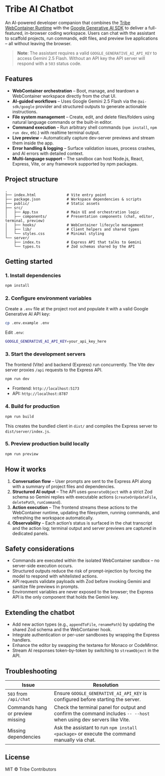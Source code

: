 # Tribe AI Chatbot

An AI-powered developer companion that combines the [Tribe WebContainer Runtime](https://docs.tribe.sh/) with the [Google Generative AI SDK](https://ai-sdk.dev) to deliver a full-featured, in-browser coding workspace. Users can chat with the assistant to scaffold projects, run commands, edit files, and preview live applications – all without leaving the browser.

> **Note**: The assistant requires a valid `GOOGLE_GENERATIVE_AI_API_KEY` to access Gemini 2.5 Flash. Without an API key the API server will respond with a `503` status code.

## Features

- **WebContainer orchestration** – Boot, manage, and teardown a WebContainer workspace directly from the chat UI.
- **AI-guided workflows** – Uses Google Gemini 2.5 Flash via the `@ai-sdk/google` provider and structured outputs to generate actionable instructions.
- **File system management** – Create, edit, and delete files/folders using natural language commands or the built-in editor.
- **Command execution** – Run arbitrary shell commands (`npm install`, `npm run dev`, etc.) with realtime terminal output.
- **Live preview** – Automatically capture dev-server previews and stream them inside the app.
- **Error handling & logging** – Surface validation issues, process crashes, and AI errors with detailed context.
- **Multi-language support** – The sandbox can host Node.js, React, Express, Vite, or any framework supported by npm packages.

## Project structure

```
.
├── index.html              # Vite entry point
├── package.json            # Workspace dependencies & scripts
├── public/                 # Static assets
├── src/
│   ├── App.tsx             # Main UI and orchestration logic
│   ├── components/         # Presentation components (chat, editor, terminal, preview)
│   ├── hooks/              # WebContainer lifecycle management
│   ├── lib/                # Client helpers and shared types
│   └── styles.css          # Minimal styling
└── server/
    ├── index.ts            # Express API that talks to Gemini
    └── types.ts            # Zod schemas shared by the API
```

## Getting started

### 1. Install dependencies

```bash
npm install
```

### 2. Configure environment variables

Create a `.env` file at the project root and populate it with a valid Google Generative AI API key:

```bash
cp .env.example .env
```

Edit `.env`:

```bash
GOOGLE_GENERATIVE_AI_API_KEY=your_api_key_here
```

### 3. Start the development servers

The frontend (Vite) and backend (Express) run concurrently. The Vite dev server proxies `/api` requests to the Express API.

```bash
npm run dev
```

- Frontend: `http://localhost:5173`
- API: `http://localhost:8787`

### 4. Build for production

```bash
npm run build
```

This creates the bundled client in `dist/` and compiles the Express server to `dist/server/index.js`.

### 5. Preview production build locally

```bash
npm run preview
```

## How it works

1. **Conversation flow** – User prompts are sent to the Express API along with a summary of project files and dependencies.
2. **Structured AI output** – The API uses `generateObject` with a strict Zod schema so Gemini replies with executable actions (`createOrUpdateFile`, `deletePath`, `runCommand`).
3. **Action execution** – The frontend streams these actions to the WebContainer runtime, updating the filesystem, running commands, and refreshing the workspace automatically.
4. **Observability** – Each action’s status is surfaced in the chat transcript and the action log; terminal output and server previews are captured in dedicated panels.

## Safety considerations

- Commands are executed within the isolated WebContainer sandbox – no server-side execution occurs.
- Structured outputs reduce the risk of prompt-injection by forcing the model to respond with whitelisted actions.
- API requests validate payloads with Zod before invoking Gemini and sanitize file previews in prompts.
- Environment variables are never exposed to the browser; the Express API is the only component that holds the Gemini key.

## Extending the chatbot

- Add new action types (e.g., `appendToFile`, `renamePath`) by updating the shared Zod schema and the WebContainer hook.
- Integrate authentication or per-user sandboxes by wrapping the Express handlers.
- Enhance the editor by swapping the textarea for Monaco or CodeMirror.
- Stream AI responses token-by-token by switching to `streamObject` in the API.

## Troubleshooting

| Issue | Resolution |
| ----- | ---------- |
| `503` from `/api/chat` | Ensure `GOOGLE_GENERATIVE_AI_API_KEY` is configured before starting the server. |
| Commands hang or preview missing | Check the terminal panel for output and confirm the command includes `-- --host` when using dev servers like Vite. |
| Missing dependencies | Ask the assistant to run `npm install <package>` or execute the command manually via chat. |

## License

MIT © Tribe Contributors
